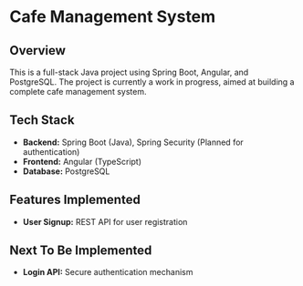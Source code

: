# Cafe Management System

## Overview
This is a full-stack Java project using Spring Boot, Angular, and PostgreSQL. The project is currently a work in progress, aimed at building a complete cafe management system.

## Tech Stack
- **Backend:** Spring Boot (Java), Spring Security (Planned for authentication)
- **Frontend:** Angular (TypeScript)
- **Database:** PostgreSQL

## Features Implemented
- **User Signup:** REST API for user registration

## Next To Be Implemented
- **Login API:** Secure authentication mechanism
